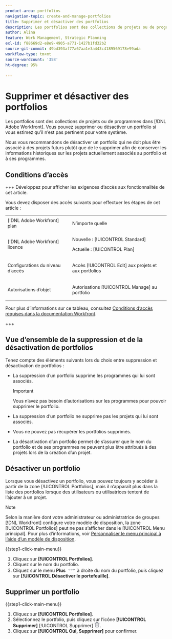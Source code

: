 ```yaml
---
product-area: portfolios
navigation-topic: create-and-manage-portfolios
title: Supprimer et désactiver des portfolios
description: Les portfolios sont des collections de projets ou de programmes dans Adobe Workfront. Vous pouvez supprimer ou désactiver un portfolio si vous estimez qu’il n’est pas pertinent pour votre système.
author: Alina
feature: Work Management, Strategic Planning
exl-id: f88669d2-e8e9-4905-a771-1427b1fd32b2
source-git-commit: 49bd393af77a67aa1e3a443c4189569178e99ada
workflow-type: tm+mt
source-wordcount: '358'
ht-degree: 95%

---
```


# Supprimer et désactiver des portfolios

<!--Audited: 2/2024-->

Les portfolios sont des collections de projets ou de programmes dans [!DNL Adobe Workfront]. Vous pouvez supprimer ou désactiver un portfolio si vous estimez qu’il n’est pas pertinent pour votre système.

Nous vous recommandons de désactiver un portfolio qui ne doit plus être associé à des projets futurs plutôt que de le supprimer afin de conserver les informations historiques sur les projets actuellement associés au portfolio et à ses programmes.

## Conditions d’accès

+++ Développez pour afficher les exigences d’accès aux fonctionnalités de cet article.

Vous devez disposer des accès suivants pour effectuer les étapes de cet article :

<table style="table-layout:auto"> 
 <col> 
 <col> 
 <tbody> 
  <tr> 
   <td role="rowheader">[!DNL Adobe Workfront] plan</td> 
   <td> <p>N’importe quelle </p> </td> 
  </tr> 
  <tr> 
   <td role="rowheader">[!DNL Adobe Workfront] licence</td> 
   <td> <p>Nouvelle : [!UICONTROL Standard] </p>
   <p>Actuelle : [!UICONTROL Plan] </p> </td> 
  </tr> 
  <tr> 
   <td role="rowheader">Configurations du niveau d’accès</td> 
   <td> <p>Accès [!UICONTROL Edit] aux projets et aux portfolios</p>  </td> 
  </tr> 
  <tr> 
   <td role="rowheader">Autorisations d’objet</td> 
   <td> <p>Autorisations [!UICONTROL Manage] au portfolio </p> </td> 
  </tr> 
 </tbody> 
</table>

Pour plus d’informations sur ce tableau, consultez [Conditions d’accès requises dans la documentation Workfront](/help/quicksilver/administration-and-setup/add-users/access-levels-and-object-permissions/access-level-requirements-in-documentation.md).

+++

## Vue d’ensemble de la suppression et de la désactivation de portfolios

Tenez compte des éléments suivants lors du choix entre suppression et désactivation de portfolios :

* La suppression d’un portfolio supprime les programmes qui lui sont associés.

  >[!IMPORTANT]
  >
  >Vous n’avez pas besoin d’autorisations sur les programmes pour pouvoir supprimer le portfolio.

* La suppression d’un portfolio ne supprime pas les projets qui lui sont associés.
* Vous ne pouvez pas récupérer les portfolios supprimés.
* La désactivation d’un portfolio permet de s’assurer que le nom du portfolio et de ses programmes ne peuvent plus être attribués à des projets lors de la création d’un projet.

## Désactiver un portfolio

Lorsque vous désactivez un portfolio, vous pouvez toujours y accéder à partir de la zone [!UICONTROL Portfolios], mais il n’apparaît plus dans la liste des portfolios lorsque des utilisateurs ou utilisatrices tentent de l’ajouter à un projet.

>[!NOTE]
>
>Selon la manière dont votre administrateur ou administratrice de groupes [!DNL Workfront] configure votre modèle de disposition, la zone [!UICONTROL Portfolios] peut ne pas s’afficher dans le [!UICONTROL Menu principal]. Pour plus d’informations, voir [Personnaliser le menu principal à l’aide d’un modèle de disposition](../../../administration-and-setup/customize-workfront/use-layout-templates/customize-main-menu.md).

{{step1-click-main-menu}}

1. Cliquez sur **[!UICONTROL Portfolios]**.
1. Cliquez sur le nom du portfolio.
1. Cliquez sur le menu **Plus** ![](assets/more-icon.png) à droite du nom du portfolio, puis cliquez sur **[!UICONTROL Désactiver le portefeuille]**.

## Supprimer un portfolio

{{step1-click-main-menu}}

1. Cliquez sur **[!UICONTROL Portfolios]**.
1. Sélectionnez le portfolio, puis cliquez sur l’icône **[!UICONTROL Supprimer]** [!UICONTROL Supprimer] ![](assets/delete.png).
1. Cliquez sur **[!UICONTROL Oui, Supprimer]** pour confirmer.
